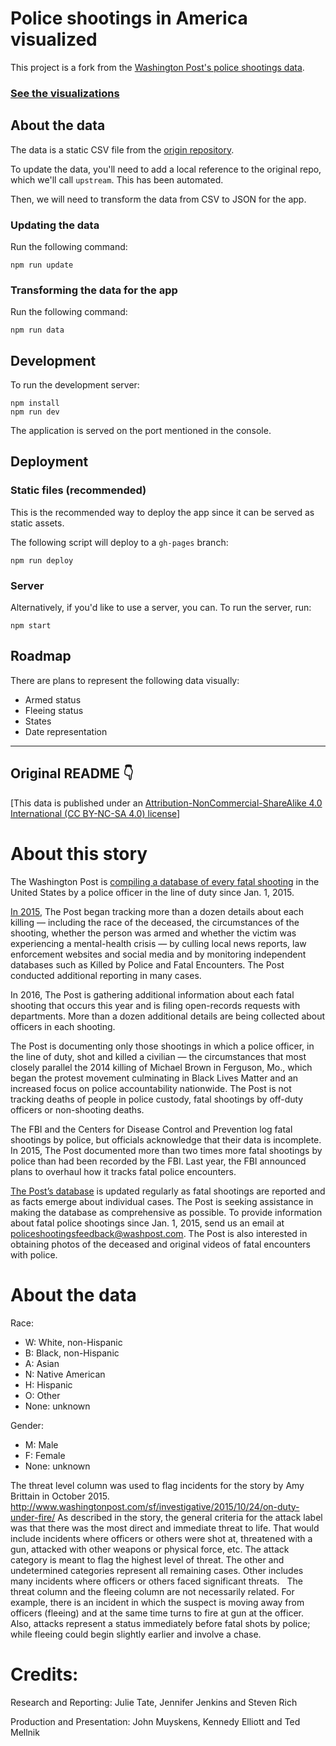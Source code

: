# Police shootings in America visualized

This project is a fork from the [Washington Post's police shootings data](https://github.com/washingtonpost/data-police-shootings).

### [See the visualizations](https://tinacious.github.io/police-shootings-wapo-data)


## About the data

The data is a static CSV file from the [origin repository](https://github.com/washingtonpost/data-police-shootings).

To update the data, you'll need to add a local reference to the original repo, which we'll call `upstream`. This has been automated.

Then, we will need to transform the data from CSV to JSON for the app.


### Updating the data

Run the following command:

    npm run update


### Transforming the data for the app

Run the following command:

    npm run data


## Development

To run the development server:

    npm install
    npm run dev

The application is served on the port mentioned in the console.


## Deployment

### Static files (recommended)

This is the recommended way to deploy the app since it can be served as static assets.

The following script will deploy to a `gh-pages` branch:

    npm run deploy


### Server

Alternatively, if you'd like to use a server, you can. To run the server, run:

    npm start


## Roadmap

There are plans to represent the following data visually:

- Armed status
- Fleeing status
- States
- Date representation


---
Original README 👇
---

[This data is published under an [Attribution-NonCommercial-ShareAlike 4.0 International (CC BY-NC-SA 4.0) license](https://creativecommons.org/licenses/by-nc-sa/4.0/)]

# About this story

The Washington Post is [compiling a database of every fatal shooting](https://www.washingtonpost.com/graphics/national/police-shootings-2016/) in the United States by a police officer in the line of duty since Jan. 1, 2015.

[In 2015](https://www.washingtonpost.com/graphics/national/police-shootings/), The Post began tracking more than a dozen details about each killing — including the race of the deceased, the circumstances of the shooting, whether the person was armed and whether the victim was experiencing a mental-health crisis — by culling local news reports, law enforcement websites and social media and by monitoring independent databases such as Killed by Police and Fatal Encounters. The Post conducted additional reporting in many cases.

In 2016, The Post is gathering additional information about each fatal shooting that occurs this year and is filing open-records requests with departments. More than a dozen additional details are being collected about officers in each shooting.

The Post is documenting only those shootings in which a police officer, in the line of duty, shot and killed a civilian — the circumstances that most closely parallel the 2014 killing of Michael Brown in Ferguson, Mo., which began the protest movement culminating in Black Lives Matter and an increased focus on police accountability nationwide. The Post is not tracking deaths of people in police custody, fatal shootings by off-duty officers or non-shooting deaths.

The FBI and the Centers for Disease Control and Prevention log fatal shootings by police, but officials acknowledge that their data is incomplete. In 2015, The Post documented more than two times more fatal shootings by police than had been recorded by the FBI. Last year, the FBI announced plans to overhaul how it tracks fatal police encounters.

[The Post’s database](https://www.washingtonpost.com/graphics/national/police-shootings-2016/) is updated regularly as fatal shootings are reported and as facts emerge about individual cases. The Post is seeking assistance in making the database as comprehensive as possible. To provide information about fatal police shootings since Jan. 1, 2015, send us an email at policeshootingsfeedback@washpost.com. The Post is also interested in obtaining photos of the deceased and original videos of fatal encounters with police.

# About the data

Race:
- W: White, non-Hispanic
- B: Black, non-Hispanic
- A: Asian
- N: Native American
- H: Hispanic
- O: Other
- None: unknown


Gender:
- M: Male
- F: Female
- None: unknown

The threat level column was used to flag incidents for the story by Amy Brittain in October 2015. http://www.washingtonpost.com/sf/investigative/2015/10/24/on-duty-under-fire/ As described in the story, the general criteria for the attack label was that there was the most direct and immediate threat to life. That would include incidents where officers or others were shot at, threatened with a gun, attacked with other weapons or physical force, etc. The attack category is meant to flag the highest level of threat. The other and undetermined categories represent all remaining cases. Other includes many incidents where officers or others faced significant threats.
 
The threat column and the fleeing column are not necessarily related. For example, there is an incident in which the suspect is moving away from officers (fleeing) and at the same time turns to fire at gun at the officer. Also, attacks represent a status immediately before fatal shots by police; while fleeing could begin slightly earlier and involve a chase.

# Credits:

Research and Reporting: Julie Tate, Jennifer Jenkins and Steven Rich

Production and Presentation: John Muyskens, Kennedy Elliott and Ted Mellnik
